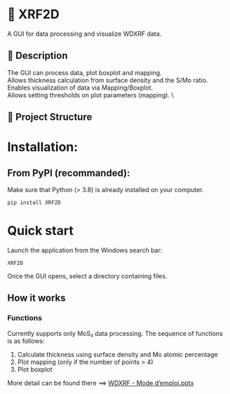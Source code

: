 # 📘 XRF2D

A GUI for data processing and visualize WDXRF data. 

## 🧪 Description

The GUI can process data, plot boxplot and mapping. \
Allows thickness calculation from surface density and the S/Mo ratio. \
Enables visualization of data via Mapping/Boxplot. \
Allows setting thresholds on plot parameters (mapping). \

## 📂 Project Structure

# Installation:
## From PyPI (recommanded):

Make sure that Python (> 3.8) is already installed on your computer.

```bash
pip install XRF2D
```

# Quick start

Launch the application from the Windows search bar:

```
XRF2D
```

Once the GUI opens, select a directory containing files.

## How it works 

### Functions

Currently supports only MoS₂ data processing. The sequence of functions is as follows:
1. Calculate thickness using surface density and Mo atomic percentage
2. Plot mapping (only if the number of points > 4)
3. Plot boxplot

More detail can be found there ==> [WDXRF - Mode d’emploi.pptx](https://github.com/user-attachments/files/20815001/WDXRF.-.Mode.d.emploi.pptx)


